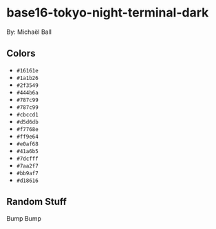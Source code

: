 # base16-tokyo-night-terminal-dark

By: Michaël Ball

## Colors

* `#16161e`
* `#1a1b26`
* `#2f3549`
* `#444b6a`
* `#787c99`
* `#787c99`
* `#cbccd1`
* `#d5d6db`
* `#f7768e`
* `#ff9e64`
* `#e0af68`
* `#41a6b5`
* `#7dcfff`
* `#7aa2f7`
* `#bb9af7`
* `#d18616`

## Random Stuff

Bump
Bump
